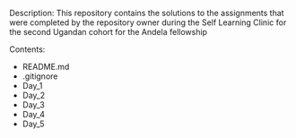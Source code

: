 Description:
This repository contains the solutions to the assignments that were completed by the repository owner during the Self Learning Clinic for the second Ugandan cohort for the Andela fellowship

Contents:
- README.md
- .gitignore
- Day_1
- Day_2
- Day_3
- Day_4
- Day_5

